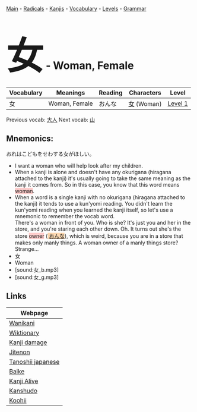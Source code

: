 <style> bigfont {font-size: 100px}</style>
[Main](../README.md) -
[Radicals](../radicals.md) -
[Kanjis](../kanjis.md) -
[Vocabulary](../vocabulary.md) -
[Levels](../levels.md) -
[Grammar](../grammar.md)
# <bigfont> 女</bigfont> - Woman, Female 

| Vocabulary | Meanings | Reading | Characters | Level |
| --- | --- | --- | --- | --- |
| 女 | Woman, Female | おんな |  [女](../kanjis/女.md) (Woman) | [Level 1](../levels/wk_level1.md) |

Previous vocab: [大人](大人.md) Next vocab: [山](山.md) 

## Mnemonics:
おれはこどもをせわする女がほしい。
* I want a woman who will help look after my children.
* When a kanji is alone and doesn't have any okurigana (hiragana attached to the kanji) it's usually going to take the same meaning as the kanji it comes from. So in this case, you know that this word means <span style="background-color:#ffcccb"> woman</span>.
* When a word is a single kanji with no okurigana (hiragana attached to the kanji) it tends to use a kun'yomi reading. You didn't learn the kun'yomi reading when you learned the kanji itself, so let's use a mnemonic to remember the vocab word.<br />There's a woman in front of you. Who is she? It's just you and her in the store, and you're staring each other down. Oh. It turns out she's the store <span style="background-color:#ffcccb"> owner</span> (<span style="background-color:#fed8b1"> [おんな](https://jisho.org/search/おんな)</span>), which is weird, because you are in a store that makes only manly things. A woman owner of a manly things store? Strange...
* 女
* Woman
* [sound:女_b.mp3]
* [sound:女_g.mp3]


## Links 

| Webpage |
| --- |
| [Wanikani          ](https://www.wanikani.com/kanji/女) |
| [Wiktionary        ](https://en.wiktionary.org/wiki/女) |
| [Kanji damage      ](http://www.kanjidamage.com/kanji/search?utf8=✓&q=女) |
| [Jitenon           ](https://jitenon.com/kanji/女) |
| [Tanoshii japanese ](https://www.tanoshiijapanese.com/dictionary/kanji.cfm?k=女) |
| [Baike             ](https://baike.baidu.com/item/女) |
| [Kanji Alive       ](https://app.kanjialive.com/女) |
| [Kanshudo          ](https://www.kanshudo.com/searchmn?q=女) |
| [Koohii            ](https://kanji.koohii.com/study/kanji/女) |
